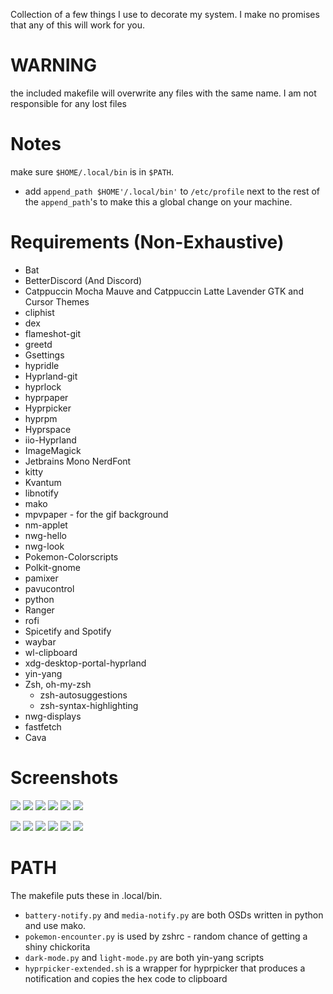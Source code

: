 Collection of a few things I use to decorate my system. I make no promises that any of this will work for you.

# WARNING
the included makefile will overwrite any files with the same name. I am not responsible for any lost files

# Notes
make sure `$HOME/.local/bin` is in `$PATH`.
- add `append_path $HOME'/.local/bin'` to `/etc/profile` next to the rest of the `append_path`'s to make this a global change on your machine.

# Requirements (Non-Exhaustive)
- Bat
- BetterDiscord (And Discord)
- Catppuccin Mocha Mauve and Catppuccin Latte Lavender GTK and Cursor Themes
- cliphist
- dex
- flameshot-git
- greetd
- Gsettings
- hypridle
- Hyprland-git
- hyprlock
- hyprpaper
- Hyprpicker
- hyprpm
- Hyprspace
- iio-Hyprland
- ImageMagick
- Jetbrains Mono NerdFont
- kitty
- Kvantum
- libnotify
- mako
- mpvpaper - for the gif background
- nm-applet
- nwg-hello
- nwg-look
- Pokemon-Colorscripts
- Polkit-gnome
- pamixer
- pavucontrol
- python
- Ranger
- rofi
- Spicetify and Spotify
- waybar
- wl-clipboard
- xdg-desktop-portal-hyprland
- yin-yang
- Zsh, oh-my-zsh 
    - zsh-autosuggestions
    - zsh-syntax-highlighting
- nwg-displays
- fastfetch
- Cava

# Screenshots

![](/Screenshots/screenshot1.png)
![](/Screenshots/screenshot2.png)
![](/Screenshots/screenshot3.png)
![](/Screenshots/screenshot4.png)
![](/Screenshots/screenshot5.png)
![](/Screenshots/screenshot6.png)

![](/Screenshots/screenshot1-light.png)
![](/Screenshots/screenshot2-light.png)
![](/Screenshots/screenshot3-light.png)
![](/Screenshots/screenshot4-light.png)
![](/Screenshots/screenshot5-light.png)
![](/Screenshots/screenshot6-light.png)

# PATH
The makefile puts these in .local/bin.

- `battery-notify.py` and `media-notify.py` are both OSDs written in python and use mako.
- `pokemon-encounter.py` is used by zshrc - random chance of getting a shiny chickorita
- `dark-mode.py` and `light-mode.py` are both yin-yang scripts
- `hyprpicker-extended.sh` is a wrapper for hyprpicker that produces a notification and copies the hex code to clipboard

